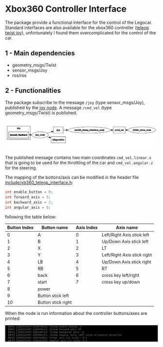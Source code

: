 # **Xbox360 Controller Interface**

The package provide a functional interface for the control of the Legocar. Standard interfaces are also available for the xbox360 controller ([teleop twist joy](http://wiki.ros.org/teleop_twist_joy)), unfortunately I found them overcomplicated for the control of the car.

## **1 - Main dependencies**

* geometry_msgs/Twist
* sensor_msgs/Joy
* ros/ros

## **2 - Functionalities**

The package subscribe to the message `/joy` (type sensor_msgs/Joy), published by the [joy node](http://wiki.ros.org/joy). A message `/cmd_vel` (type geometry_msgs/Twist) is published.

<img src="../pics/screen_rqtgraph.png" alt="screen">

The published message contains two main coordinates `cmd_vel.linear.x` that is going to be used for the throttling of the car and `cmd_vel.angular.z` for the steering.

The mapping of the bottons/axis can be modified in the header file [include/xb360_teleop_interface.h](include/xb360_teleop_interface.h): 

```` C++
int enable_button = 0;
int forward_axis = 5;
int backward_axis = 2;
int angular_axis = 0;
````

following the table below: 

| Button Index | Button name | Axis Index | Axis name    |
|--------------|---------------------------|------------|-----------------------------|
|  0           | A                         |  0         | Left/Right Axis stick left  |
|  1           | B                         |  1         | Up/Down Axis stick left     |
|  2           | X                         |  2         | LT                          |
|  3           | Y                         |  3         | Left/Right Axis stick right |
|  4           | LB                        |  4         | Up/Down Axis stick right    |
|  5           | RB                        |  5         | RT                          |
|  6           | back                      |  6         | cross key left/right        |
|  7           | start                     |  7         | cross key up/down           |
|  8           | power                     |            |                             |
|  9           | Button stick left         |            |                             |
|  10          | Button stick right        |            |                             |

When the node is run information about the controller buttons/axes are printed:

<img src="../pics/xb360_out.png" alt="screen" width="800">